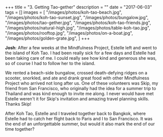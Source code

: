 +++
title = "3. Getting Tao-gether"
description = ""
date = "2017-06-03"
tags = []
images = [
  "/images/photos/koh-tao-beach.jpg",
  "/images/photos/koh-tao-sunset.jpg",
  "/images/photos/bungalow.jpg",
  "/images/photos/tao-gether.jpg",
  "/images/photos/koh-tao-friends.jpg",
  "/images/photos/natural-high.jpg",
  "/images/photos/table-koh-tao.jpg",
  "/images/photos/rooftop.jpg",
  "/images/photos/on-a-boat.jpg",
  "/images/photos/golden-grate.jpg",
]
+++

**Josh**: After a few weeks at the Mindfulness Project, Estelle left and went to the island of Koh Tao. I had been really sick for a few days and Estelle had been taking care of me. I could really see how kind and generous she was, so of course I had to follow her to the island.

We rented a beach-side bungalow, crossed death-defying ridges on a scooter, snorkled, and ate and drank great food with other Mindfulness Project who arrived not long after us. One of these volunteers was Skip, my friend from San Francisco, who originally had the idea for a summer trip to Thailand and was kind enough to invite me along. I never would have met Estelle weren't it for Skip's invitation and amazing travel planning skills. Thanks Skip!

After Koh Tao, Estelle and I traveled together back to Bangkok, where Estelle had to catch her flight back to Paris and I to San Francisco. It was the end of an unforgettable summer, but would it also mark the end of our time together?
